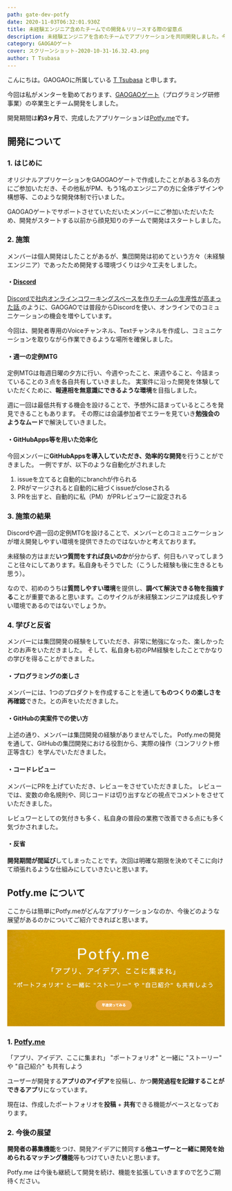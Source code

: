 ```yaml
---
path: gate-dev-potfy
date: 2020-11-03T06:32:01.930Z
title: 未経験エンジニア含めたチームでの開発＆リリースする際の留意点
description: 未経験エンジニアを含めたチームでアプリケーションを共同開発しました。今回はアプリを作る中での工夫した点、また作成したアプリケーションについてご紹介いたします。
category: GAOGAOゲート
cover: スクリーンショット-2020-10-31-16.32.43.png
author: T Tsubasa
---
```

こんにちは。GAOGAOに所属している [T Tsubasa](https://twitter.com/aburasobablog) と申します。

今回は私がメンターを勤めております、[GAOGAOゲート](https://gaogao.asia/ja/gate/)（プログラミング研修事業）の卒業生とチーム開発をしました。

開発期間は**約3ヶ月**で、完成したアプリケーションは[Potfy.me](https://www.potfy.me/)です。

## 開発について

### 1. はじめに

オリジナルアプリケーションをGAOGAOゲートで作成したことがある３名の方にご参加いただき、その他私がPM、もう1名のエンジニアの方に全体デザインや構想等、このような開発体制で行いました。

GAOGAOゲートでサポートさせていただいたメンバーにご参加いただいたため、開発がスタートする以前から顔見知りのチームで開発はスタートしました。

### 2. 施策

メンバーは個人開発はしたことがあるが、集団開発は初めてという方々（未経験エンジニア）であったため開発する環境づくりは少々工夫をしました。

#### ・[Discord](https://discord.com/)

[Discordで社内オンラインコワーキングスペースを作りチームの生産性が高まった話
](https://note.com/tejitak/n/n5ec6e147c8f3)
のように、GAOGAOでは普段からDiscordを使い、オンラインでのコミュニケーションの機会を増やしています。

今回は、開発者専用のVoiceチャンネル、Textチャンネルを作成し、コミュニケーションを取りながら作業できるような場所を確保しました。

#### ・週一の定例MTG

定例MTGは毎週日曜の夕方に行い、今週やったこと、来週やること、今詰まっていることの３点を各自共有していきました。
実案件に沿った開発を体験していただくために、**報連相を無意識にできるような環境**を目指しました。

週に一回は最低共有する機会を設けることで、予想外に詰まっているところを発見できることもあります。
その際には会議参加者でエラーを見ていき**勉強会のようなムード**で解決していきました。

#### ・GitHubApps等を用いた効率化

今回メンバーに**GitHubAppsを導入していただき、効率的な開発**を行うことができました。
一例ですが、以下のような自動化がされました

1. issueを立てると自動的にbranchが作られる
2. PRがマージされると自動的に紐づくissueがcloseされる
3. PRを出すと、自動的に私（PM）がPRレビュワーに設定される 

### 3. 施策の結果

Discordや週一回の定例MTGを設けることで、メンバーとのコミュニケーションが増え開発しやすい環境を提供できたのではないかと考えております。

未経験の方はまだ**いつ質問をすれば良いのか**が分からず、何日もハマってしまうこと往々にしてあります。私自身もそうでした（こうした経験も後に生きるとも思う）。

なので、初めのうちは**質問しやすい環境**を提供し、**調べて解決できる物を指摘する**ことが重要であると思います。このサイクルが未経験エンジニアは成長しやすい環境であるのではないでしょうか。

### 4. 学びと反省

メンバーには集団開発の経験をしていただき、非常に勉強になった、楽しかったとのお声をいただきました。
そして、私自身も初のPM経験をしたことでかなりの学びを得ることができました。

#### ・プログラミングの楽しさ

メンバーには、1つのプロダクトを作成することを通して**ものつくりの楽しさを再確認**できた。との声をいただきました。

#### ・GitHubの実案件での使い方

上述の通り、メンバーは集団開発の経験がありませんでした。
Potfy.meの開発を通して、GitHubの集団開発における役割から、実際の操作（コンフリクト修正等含む）を学んでいただきました。

#### ・コードレビュー

メンバーにPRを上げていただき、レビューをさせていただきました。
レビューでは、変数の命名規則や、同じコードは切り出すなどの視点でコメントをさせていただきました。

レビュワーとしての気付きも多く、私自身の普段の業務で改善できる点にも多く気づかされました。

#### ・反省

**開発期間が間延び**してしまったことです。次回は明確な期限を決めてそこに向けて頑張れるような仕組みにしていきたいと思います。

## Potfy.me について

ここからは簡単にPotfy.meがどんなアプリケーションなのか、今後どのような展望があるのかについてご紹介できればと思います。

![Potfy.me](スクリーンショット-2020-10-31-16.32.43.png)

### 1. [Potfy.me](https://www.potfy.me/)

「アプリ、アイデア、ここに集まれ」
"ポートフォリオ" と一緒に "ストーリー" や "自己紹介" も共有しよう

ユーザーが開発する**アプリのアイデア**を投稿し、かつ**開発過程を記録することができるアプリ**になっています。

現在は、作成したポートフォリオを**投稿** + **共有**できる機能がベースとなっております。

### 2. 今後の展望

**開発者の募集機能**をつけ、開発アイデアに賛同する**他ユーザーと一緒に開発を始められるマッチング機能**等もつけていきたいと思います。

Potfy.me は今後も継続して開発を続け、機能を拡張していきますので乞うご期待ください。
